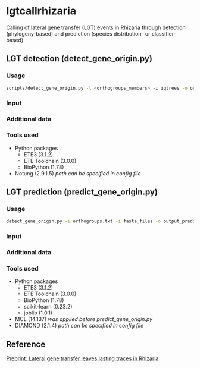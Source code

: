 # lgtcallrhizaria

Calling of lateral gene transfer (LGT) events in Rhizaria through detection (phylogeny-based) and prediction (species distribution- or classifier-based).

## LGT detection (detect_gene_origin.py)

### Usage

```bash
scripts/detect_gene_origin.py -l <orthogroups_members> -i iqtrees -o output_detect -c config_files/detect_config.ini
```

### Input

### Additional data

### Tools used 
* Python packages
  * ETE3 (3.1.2)
  * ETE Toolchain (3.0.0)
  * BioPython (1.78) 
* Notung (2.9.1.5) *path can be specified in config file*

## LGT prediction (predict_gene_origin.py)

### Usage

```bash
detect_gene_origin.py -i orthogroups.txt -i fasta_files -o output_predict -c config_files/predict_config.ini
```
 
### Input

### Additional data

### Tools used
* Python packages
  * ETE3 (3.1.2)
  * ETE Toolchain (3.0.0)
  * BioPython (1.78) 
  * scikit-learn (0.23.2)
  * joblib (1.0.1)
* MCL (14.137) *was applied before predict_gene_origin.py*
* DIAMOND (2.1.4) *path can be specified in config file*

## Reference
[Preprint: Lateral gene transfer leaves lasting traces in Rhizaria](https://www.biorxiv.org/content/10.1101/2023.01.27.525846v1)